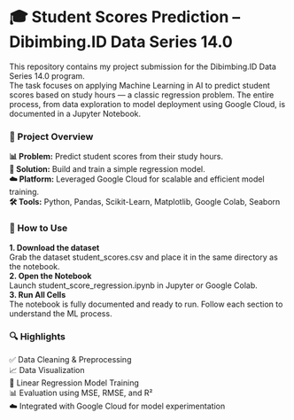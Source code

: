 # **🎓 Student Scores Prediction – Dibimbing.ID Data Series 14.0**
This repository contains my project submission for the Dibimbing.ID Data Series 14.0 program.  
The task focuses on applying Machine Learning in AI to predict student scores based on study hours — a classic regression problem. The entire process, from data exploration to model deployment using Google Cloud, is documented in a Jupyter Notebook.
<br>

### **📁 Project Overview**
**📊 Problem:** Predict student scores from their study hours.  
**🤖 Solution:** Build and train a simple regression model.  
**☁️ Platform:** Leveraged Google Cloud for scalable and efficient model training.  
**🛠️ Tools:** Python, Pandas, Scikit-Learn, Matplotlib, Google Colab, Seaborn
<br>

### **📌 How to Use**
**1. Download the dataset**  
  Grab the dataset student_scores.csv and place it in the same directory as the notebook.  
**2. Open the Notebook**  
  Launch student_score_regression.ipynb in Jupyter or Google Colab.  
**3. Run All Cells**  
  The notebook is fully documented and ready to run. Follow each section to understand the ML process.
<br>

### **🔍 Highlights**
✅ Data Cleaning & Preprocessing  
📈 Data Visualization  
🧠 Linear Regression Model Training  
📊 Evaluation using MSE, RMSE, and R²  
☁️ Integrated with Google Cloud for model experimentation  
